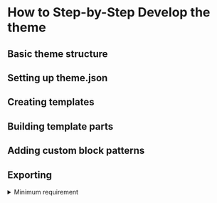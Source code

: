# How to Step-by-Step Develop the theme 

## Basic theme structure

## Setting up theme.json
## Creating templates
## Building template parts
## Adding custom block patterns
## Exporting


<details>

<summary>Minimum requirement</summary>

### [For theme](https://developer.wordpress.org/themes/basics/organizing-theme-files/)

| [Classic](https://developer.wordpress.org/themes/releasing-your-theme/required-theme-files/)    | [Block](https://make.wordpress.org/themes/handbook/review/required/#11-block-themes) | Required/download |
| -------- | ------- | ------- |
| style.css  | style.css   |Required   |
| index.php  | index.html   |Required   |
| :x:   |  theme.json   |Distribute Theme   |
| :x:   |  readme.txt   |Distribute Theme     |
| screenshot.png   |  screenshot.png   |Distribute Theme   |
  <details>

  <summary>Minimum requirement for child theme</summary>
  style.css (template name and theme name)

  </details>
</details> 